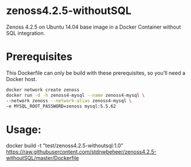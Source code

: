 # zenoss4.2.5-withoutSQL

Zenoss 4.2.5 on Ubuntu 14.04 base image in a Docker Container without SQL integration.

# Prerequisites
This Dockerfile can only be build with these prerequisites, so you'll need a Docker host.

``` bash
docker network create zenoss
docker run -d -h zenoss4-mysql --name zenoss4-mysql \
--network zenoss --network-alias zenoss4-mysql \
-e MYSQL_ROOT_PASSWORD=zenoss mysql:5.5.62
```

# Usage:
docker build -t "test/zenoss4.2.5-withoutsql:1.0" https://raw.githubusercontent.com/stdnwbeheer/zenoss4.2.5-withoutSQL/master/Dockerfile
